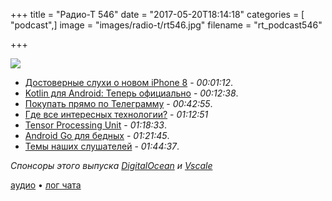 +++
title = "Радио-Т 546"
date = "2017-05-20T18:14:18"
categories = [ "podcast",]
image = "images/radio-t/rt546.jpg"
filename = "rt_podcast546"

+++

![](https://radio-t.com/images/radio-t/rt546.jpg)

- [Достоверные слухи о новом iPhone 8](https://bgr.com/2017/05/17/iphone-8-release-date-2017-soon-real-life-photos-exclusive/) - *00:01:12*.
- [Kotlin для Android: Теперь официально](https://habrahabr.ru/company/JetBrains/blog/329028/) - *00:12:38*.
- [Покупать прямо по Телеграмму](http://mashable.com/2017/05/19/telegram-payment-bots/) - *00:42:55*.
- [Где все интересных технологии?](http://gizmodo.com/googles-coolest-tech-is-getting-harder-and-harder-to-se-1795335888) - *01:12:51*
- [Tensor Processing Unit](https://www.inverse.com/article/31745-google-tensor-processing-unit) - *01:18:33*.
- [Android Go для бедных](http://www.androidauthority.com/android-go-usa-market-773723/) - *01:21:45*.
- [Темы наших слушателей](https://radio-t.com/p/2017/05/16/prep-546/) - *01:44:37*.

*Спонсоры этого выпуска [DigitalOcean](https://do.co/radiot) и [Vscale](http://bit.ly/radio-t_vscale)*

[аудио](https://cdn.radio-t.com/rt_podcast546.mp3) • [лог чата](http://chat.radio-t.com/logs/radio-t-546.html)
<audio src="https://cdn.radio-t.com/rt_podcast546.mp3" preload="none"></audio>

